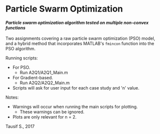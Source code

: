 # Particle Swarm Optimization
#### _Particle swarm optimization algorithm tested on multiple non-convex functions_

Two assignments covering a raw particle swarm optimization (PSO) model, and a hybrid method that incorporates MATLAB's `fmincon` function into the PSO algorithm.

Running scripts:
* For PSO.
  * Run A2Q1/A2Q1_Main.m
* For Gradient-based.
  * Run A2Q2/A2Q2_Main.m
* Scripts will ask for user input for each case study and 'n' value. 

Notes:
* Warnings will occur when running the main scripts for plotting.
  * These warnings can be ignored.
* Plots are only relevant for n = 2.

Tausif S., 2017
